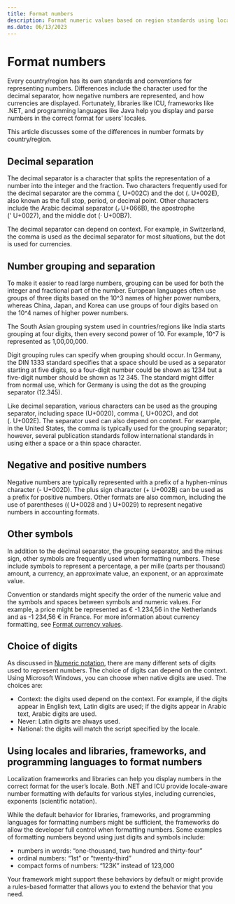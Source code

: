 ```yaml
---
title: Format numbers
description: Format numeric values based on region standards using locale-aware methods, including decimal separators, grouping, and symbols.
ms.date: 06/13/2023
---
```


# Format numbers

Every country/region has its own standards and conventions for representing numbers. Differences include the character used for the decimal separator, how negative numbers are represented, and how currencies are displayed. Fortunately, libraries like ICU, frameworks like .NET, and programming languages like Java help you display and parse numbers in the correct format for users’ locales.

This article discusses some of the differences in number formats by country/region.

## Decimal separation

The decimal separator is a character that splits the representation of a number into the integer and the fraction. Two characters frequently used for the decimal separator are the comma (,&nbsp;U+002C) and the dot (.&nbsp;U+002E), also known as the full stop, period, or decimal point. Other characters include the Arabic decimal separator (٫&nbsp;U+066B), the apostrophe ('&nbsp;U+0027), and the middle dot (·&nbsp;U+00B7).

The decimal separator can depend on context. For example, in Switzerland, the comma is used as the decimal separator for most situations, but the dot is used for currencies.

## Number grouping and separation

To make it easier to read large numbers, grouping can be used for both the integer and fractional part of the number. European languages often use groups of three digits based on the 10^3 names of higher power numbers, whereas China, Japan, and Korea can use groups of four digits based on the 10^4 names of higher power numbers.

The South Asian grouping system used in countries/regions like India starts grouping at four digits, then every second power of 10. For example, 10^7 is represented as 1,00,00,000.

Digit grouping rules can specify when grouping should occur. In Germany, the DIN 1333 standard specifies that a space should be used as a separator starting at five digits, so a four-digit number could be shown as 1234 but a five-digit number should be shown as 12&nbsp;345. The standard might differ from normal use, which for Germany is using the dot as the grouping separator (12.345).

Like decimal separation, various characters can be used as the grouping separator, including space (U+0020), comma (,&nbsp;U+002C), and dot (.&nbsp;U+002E). The separator used can also depend on context. For example, in the United States, the comma is typically used for the grouping separator; however, several publication standards follow international standards in using either a space or a thin space character.

## Negative and positive numbers

Negative numbers are typically represented with a prefix of a hyphen-minus character (-&nbsp;U+002D). The plus sign character (+&nbsp;U+002B) can be used as a prefix for positive numbers. Other formats are also common, including the use of parentheses ((&nbsp;U+0028 and )&nbsp;U+0029) to represent negative numbers in accounting formats.

## Other symbols

In addition to the decimal separator, the grouping separator, and the minus sign, other symbols are frequently used when formatting numbers. These include symbols to represent a percentage, a per mille (parts per thousand) amount, a currency, an approximate value, an exponent, or an approximate value.

Convention or standards might specify the order of the numeric value and the symbols and spaces between symbols and numeric values. For example, a price might be represented as €&nbsp;-1.234,56 in the Netherlands and as -1&nbsp;234,56&nbsp;€ in France. For more information about currency formatting, see [Format currency values](currency-formats.md).

## Choice of digits

As discussed in [Numeric notation](numeric-notation.md), there are many different sets of digits used to represent numbers. The choice of digits can depend on the context. Using Microsoft Windows, you can choose when native digits are used. The choices are:

- Context: the digits used depend on the context. For example, if the digits appear in English text, Latin digits are used; if the digits appear in Arabic text, Arabic digits are used.
- Never: Latin digits are always used.
- National: the digits will match the script specified by the locale.

## Using locales and libraries, frameworks, and programming languages to format numbers

Localization frameworks and libraries can help you display numbers in the correct format for the user’s locale. Both .NET and ICU provide locale-aware number formatting with defaults for various styles, including currencies, exponents (scientific notation).

While the default behavior for libraries, frameworks, and programming languages for formatting numbers might be sufficient, the frameworks do allow the developer full control when formatting numbers. Some examples of formatting numbers beyond using just digits and symbols include:

- numbers in words: “one-thousand, two hundred and thirty-four”
- ordinal numbers: “1st” or “twenty-third”
- compact forms of numbers: “123K” instead of 123,000

Your framework might support these behaviors by default or might provide a rules-based formatter that allows you to extend the behavior that you need.
